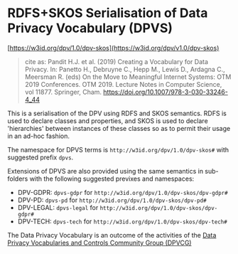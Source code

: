 # RDFS+SKOS Serialisation of Data Privacy Vocabulary (DPVS)

[https://w3id.org/dpv/1.0/dpv-skos](https://w3id.org/dpv/v1.0/dpv-skos)

>  cite as: Pandit H.J. et al. (2019) Creating a Vocabulary for Data Privacy. In:  Panetto H., Debruyne C., Hepp M., Lewis D., Ardagna C., Meersman R.  (eds) On the Move to Meaningful Internet Systems: OTM 2019 Conferences.  OTM 2019. Lecture Notes in Computer Science, vol 11877. Springer, Cham.  https://doi.org/10.1007/978-3-030-33246-4_44

This is a serialisation of the DPV using RDFS and SKOS semantics. RDFS is used to declare classes and properties, and SKOS is used to declare 'hierarchies' between instances of these classes so as to permit their usage in an ad-hoc fashion.

The namespace for DPVS terms is `http://w3id.org/dpv/1.0/dpv-skos#` with suggested prefix `dpvs`. 

Extensions of DPVS are also provided using the same semantics in sub-folders with the following suggested previxes and namespaces:

- DPV-GDPR: `dpvs-gdpr` for `http://w3id.org/dpv/1.0/dpv-skos/dpv-gdpr#`
- DPV-PD: `dpvs-pd` for `http://w3id.org/dpv/1.0/dpv-skos/dpv-pd#`
- DPV-LEGAL: `dpvs-legal` for `http://w3id.org/dpv/1.0/dpv-skos/dpv-gdpr#`
- DPV-TECH: `dpvs-tech` for `http://w3id.org/dpv/1.0/dpv-skos/dpv-tech#`

The Data Privacy Vocabulary is an outcome of the activities of the [Data Privacy Vocabularies and Controls Community Group (DPVCG)](https://www.w3.org/community/dpvcg/) 

